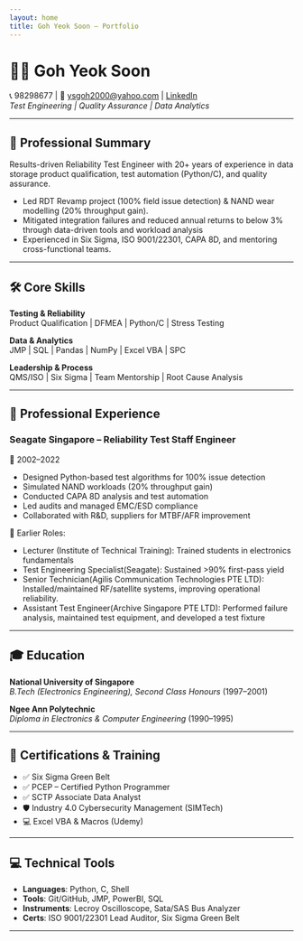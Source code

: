 ```yaml
---
layout: home
title: Goh Yeok Soon – Portfolio
---
```


# 👨‍💼 Goh Yeok Soon  
📞 98298677 | 📧 ysgoh2000@yahoo.com | [LinkedIn](https://www.linkedin.com/in/yeoksoon/)  
_Test Engineering | Quality Assurance | Data Analytics_

---

## 🧭 Professional Summary

Results-driven Reliability Test Engineer with 20+ years of experience in data storage product qualification, test automation (Python/C), and quality assurance.

- Led RDT Revamp project (100% field issue detection) & NAND wear modelling (20% throughput gain).
- Mitigated integration failures and reduced annual returns to below 3% through data-driven tools and workload analysis
- Experienced in Six Sigma, ISO 9001/22301, CAPA 8D, and mentoring cross-functional teams.
---

## 🛠️ Core Skills

**Testing & Reliability**  
Product Qualification | DFMEA | Python/C | Stress Testing  

**Data & Analytics**  
JMP | SQL | Pandas | NumPy | Excel VBA | SPC  

**Leadership & Process**  
QMS/ISO | Six Sigma | Team Mentorship | Root Cause Analysis

---

## 💼 Professional Experience

### **Seagate Singapore – Reliability Test Staff Engineer**  
📅 2002–2022  
- Designed Python-based test algorithms for 100% issue detection  
- Simulated NAND workloads (20% throughput gain)  
- Conducted CAPA 8D analysis and test automation  
- Led audits and managed EMC/ESD compliance  
- Collaborated with R&D, suppliers for MTBF/AFR improvement  

📅 Earlier Roles:
- Lecturer (Institute of Technical Training): Trained students in electronics fundamentals
- Test Engineering Specialist(Seagate): Sustained >90% first-pass yield
- Senior Technician(Agilis Communication Technologies PTE LTD): Installed/maintained RF/satellite systems, improving operational reliability.
- Assistant Test Engineer(Archive Singapore PTE LTD): Performed failure analysis, maintained test equipment, and developed a test fixture
---

## 🎓 Education

**National University of Singapore**  
_B.Tech (Electronics Engineering), Second Class Honours_ (1997–2001)

**Ngee Ann Polytechnic**  
_Diploma in Electronics & Computer Engineering_ (1990–1995)

---

## 📜 Certifications & Training

- ✅ Six Sigma Green Belt  
- ✅ PCEP – Certified Python Programmer  
- ✅ SCTP Associate Data Analyst  
- 🛡️ Industry 4.0 Cybersecurity Management (SIMTech)  
- 💻 Excel VBA & Macros (Udemy)

---

## 💻 Technical Tools

- **Languages**: Python, C, Shell  
- **Tools**: Git/GitHub, JMP, PowerBI, SQL  
- **Instruments**: Lecroy Oscilloscope, Sata/SAS Bus Analyzer  
- **Certs**: ISO 9001/22301 Lead Auditor, Six Sigma Green Belt

---
